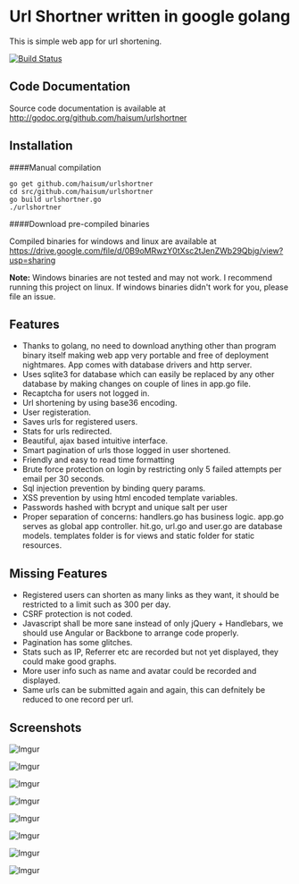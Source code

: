 Url Shortner written in google golang
==============================

This is simple web app for url shortening. 

[![Build Status](https://travis-ci.org/haisum/urlshortner.svg?branch=master)](https://travis-ci.org/haisum/urlshortner)


Code Documentation
------------

Source code documentation is available at http://godoc.org/github.com/haisum/urlshortner

Installation
--------------

####Manual compilation

```
go get github.com/haisum/urlshortner
cd src/github.com/haisum/urlshortner
go build urlshortner.go
./urlshortner
```

####Download pre-compiled binaries

Compiled binaries for windows and linux are available at https://drive.google.com/file/d/0B9oMRwzY0tXsc2tJenZWb29Qbjg/view?usp=sharing

**Note:** Windows binaries are not tested and may not work. I recommend running this project on linux. If windows binaries didn't work for you, please file an issue.


Features
-----------

- Thanks to golang, no need to download anything other than program binary itself making web app very portable and free  of deployment nightmares. App comes with database drivers and http server.
- Uses sqlite3 for database which can easily be replaced by any other database by making changes on couple of lines in app.go file.
- Recaptcha for users not logged in.
- Url shortening by using base36 encoding.
- User registeration.
- Saves urls for registered users.
- Stats for urls redirected.
- Beautiful, ajax based intuitive interface.
- Smart pagination of urls those logged in user shortened.
- Friendly and easy to read time formatting
- Brute force protection on login by restricting only 5 failed attempts per email per 30 seconds.
- Sql injection prevention by binding query params.
- XSS prevention by using html encoded template variables.
- Passwords hashed with bcrypt and unique salt per user
- Proper separation of concerns: handlers.go has business logic. app.go serves as global app controller. hit.go, url.go and user.go are database models. templates folder is for views and static folder for static resources.

Missing Features
--------------

- Registered users can shorten as many links as they want, it should be restricted to a limit such as 300 per day.
- CSRF protection is not coded.
- Javascript shall be more sane instead of only jQuery + Handlebars, we should use Angular or Backbone to arrange code properly.
- Pagination has some glitches.
- Stats such as IP, Referrer etc are recorded but not yet displayed, they could make good graphs.
- More user info such as name and avatar could be recorded and displayed.
- Same urls can be submitted again and again, this can defnitely be reduced to one record per url.

Screenshots
----------------

![Imgur](http://i.imgur.com/6Naa3FH.png)

![Imgur](http://i.imgur.com/uDWqdoS.png)

![Imgur](http://i.imgur.com/KBQFRNR.png)

![Imgur](http://i.imgur.com/PGTi9uz.png)

![Imgur](http://i.imgur.com/ps7eGnr.png)

![Imgur](http://i.imgur.com/9RXCI41.png)

![Imgur](http://i.imgur.com/Xv4WZwk.png)

![Imgur](http://i.imgur.com/wNs2Ocn.png)